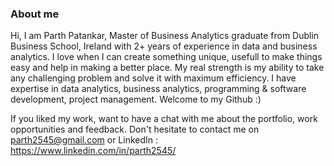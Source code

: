 ### About me

Hi, I am Parth Patankar, Master of Business Analytics graduate from Dublin Business School, Ireland with 2+ years of experience in data and business analytics.
I love when I can create something unique, usefull to make things easy and help in making a better place. My real strength is my ability to take any challenging problem and solve it with maximum efficiency. I have expertise in data analytics, business analytics, programming & software development, project management. Welcome to my Github :)

If you liked my work, want to have a chat with me about the portfolio, work opportunities and feedback. Don't hesitate to contact me on parth2545@gmail.com or LinkedIn : https://www.linkedin.com/in/parth2545/


